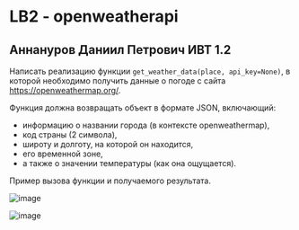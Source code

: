 # LB2 - openweatherapi
## Аннануров Даниил Петрович ИВТ 1.2
Написать реализацию функции  ```get_weather_data(place, api_key=None)```, в которой необходимо получить данные о погоде с сайта https://openweathermap.org/. 

Функция должна возвращать объект в формате JSON, включающий: 
- информацию о названии города (в контексте openweathermap),
- код страны (2 символа),
- широту и долготу, на которой он находится,
- его временной зоне,
- а также о значении температуры (как она ощущается).


Пример вызова функции и получаемого результата.

![image](https://github.com/user-attachments/assets/8aaf87f5-cca2-4593-95ee-c7a24b36e193)


![image](https://github.com/user-attachments/assets/1a49b89b-4dc8-476f-bc4c-c59ef62e0f17)

